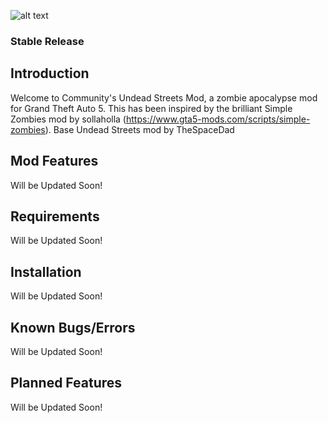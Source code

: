 ![alt text](https://fontmeme.com/permalink/200830/e1ddfcaca3e42f9ac6f1b4955cfcec37.png?maxwidth=640&shape=thumb&fidelity=medium "Community's Undead Streets Mod")
### Stable Release

## Introduction  
	
Welcome to Community's Undead Streets Mod, a zombie apocalypse mod for Grand Theft Auto 5. This has been inspired by the brilliant Simple Zombies mod by sollaholla (https://www.gta5-mods.com/scripts/simple-zombies). Base Undead Streets mod by TheSpaceDad  
		
## Mod Features  
	
Will be Updated Soon!  
	
## Requirements  
	
Will be Updated Soon!  
	
## Installation  

Will be Updated Soon!

## Known Bugs/Errors

Will be Updated Soon!

## Planned Features

Will be Updated Soon!
